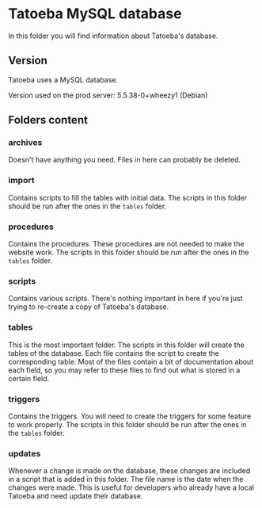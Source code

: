 Tatoeba MySQL database
======================

In this folder you will find information about Tatoeba's database.


Version
-------
Tatoeba uses a MySQL database.

Version used on the prod server: 5.5.38-0+wheezy1 (Debian)



Folders content
------------------

### archives

Doesn't have anything you need. Files in here can probably be deleted.

### import

Contains scripts to fill the tables with initial data.
The scripts in this folder should be run after the ones in the `tables` folder.

### procedures

Contains the procedures. These procedures are not needed to make the website work.
The scripts in this folder should be run after the ones in the `tables` folder.

### scripts

Contains various scripts. There's nothing important in here if you're just trying 
to re-create a copy of Tatoeba's database.

### tables

This is the most important folder. 
The scripts in this folder will create the tables of the database.
Each file contains the script to create the corresponding table.
Most of the files contain a bit of documentation about each field, so you may refer
to these files to find out what is stored in a certain field.

### triggers

Contains the triggers. You will need to create the triggers for some feature to work properly.
The scripts in this folder should be run after the ones in the `tables` folder.

### updates

Whenever a change is made on the database, these changes are included in a script 
that is added in this folder. The file name is the date when the changes were made.
This is useful for developers who already have a local Tatoeba and need update 
their database.